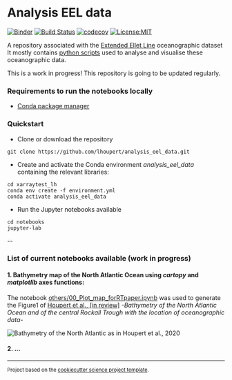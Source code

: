 Analysis EEL data
==============================
[![Binder](https://mybinder.org/badge_logo.svg)](https://mybinder.org/v2/gh/lhoupert/analysis_eel_data/master)
[![Build Status](https://travis-ci.com/lhoupert/analysis_eel_data.svg?branch=master)](https://travis-ci.com/lhoupert/analysis_eel_data)
[![codecov](https://codecov.io/gh/lhoupert/analysis_eel_data/branch/master/graph/badge.svg)](https://codecov.io/gh/lhoupert/analysis_eel_data)
[![License:MIT](https://img.shields.io/badge/License-MIT-lightgray.svg?style=flt-square)](https://opensource.org/licenses/MIT)

A repository associated with the [Extended Ellet Line](https://projects.noc.ac.uk/ExtendedEllettLine/)  oceanographic dataset  It mostly contains [python scripts](https://github.com/lhoupert/analysis_eel_data/tree/master/notebooks)  used to analyse and visualise these oceanographic data.


This is a work in progress! This repository is going to be updated regularly.

### Requirements to run the notebooks locally
 - [Conda package manager](https://conda.io/en/latest/)



### Quickstart


- Clone or download the repository

``` 
git clone https://github.com/lhoupert/analysis_eel_data.git
```

- Create and activate the Conda environment *analysis\_eel\_data* containing the relevant libraries:

```
cd xarraytest_lh
conda env create -f environment.yml
conda activate analysis_eel_data
```

- Run the Jupyter notebooks available

```
cd notebooks
jupyter-lab
```


--

### List of current notebooks available (work in progress)


#### 1. Bathymetry map of the North Atlantic Ocean using *cartopy* and *matplotlib* axes functions: 
The notebook [others/00\_Plot\_map\_forRTpaper.ipynb](https://github.com/lhoupert/analysis_eel_data/blob/master/notebooks/other/00_Plot_map_forRTpaper.ipynb) was used to generate the Figure1 of [Houpert et al., [in review]](https://www.essoar.org/doi/10.1002/essoar.10503226.1) *-Bathymetry of the North Atlantic Ocean and of the central Rockall Trough with the location of oceanographic data-*

![Bathymetry of the North Atlantic as in Houpert et al., 2020](https://uc87135040fc932c86bfe54876c0.dl.dropboxusercontent.com/cd/0/inline/A6yFtUnJ-zFXCo4aiBL3kTtds-p9i7F0hthlm5ub8w5yY9q2voduSihjpAhvQL7LAXXAATQRSwSUvuURBOOK484IcsxRw9jeKA9wHGWTsJjRCayd8bdnoUzqALyPmjcZW6w/file#)

#### 2. ...



--------

<p><small>Project based on the <a target="_blank" href="https://github.com/jbusecke/cookiecutter-science-project">cookiecutter science project template</a>.</small></p>
